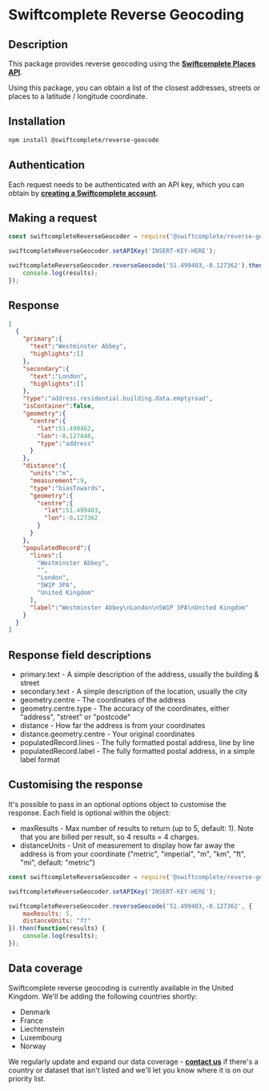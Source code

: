 # Swiftcomplete Reverse Geocoding
## Description
This package provides reverse geocoding using the **[Swiftcomplete Places API](https://www.swiftcomplete.com/places/address-autocomplete/)**.

Using this package, you can obtain a list of the closest addresses, streets or places to a latitude / longitude coordinate.

## Installation

```sh
npm install @swiftcomplete/reverse-geocode
```

## Authentication

Each request needs to be authenticated with an API key, which you can obtain by **[creating a Swiftcomplete account](https://www.swiftcomplete.com/account/register/)**.

## Making a request

```js
const swiftcompleteReverseGeocoder = require('@swiftcomplete/reverse-geocode');

swiftcompleteReverseGeocoder.setAPIKey('INSERT-KEY-HERE');

swiftcompleteReverseGeocoder.reverseGeocode('51.499403,-0.127362').then(function(results) {
    console.log(results);
});
```

## Response
```json
[
  {
    "primary":{
      "text":"Westminster Abbey",
      "highlights":[]
    },
    "secondary":{
      "text":"London",
      "highlights":[]
    },
    "type":"address.residential.building.data.emptyroad",
    "isContainer":false,
    "geometry":{
      "centre":{
        "lat":51.499462,
        "lon":-0.127448,
        "type":"address"
      }
    },
    "distance":{
      "units":"m",
      "measurement":9,
      "type":"biasTowards",
      "geometry":{
        "centre":{
          "lat":51.499403,
          "lon":-0.127362
        }
      }
    },
    "populatedRecord":{
      "lines":[
        "Westminster Abbey",
        "",
        "London",
        "SW1P 3PA",
        "United Kingdom"
      ],
      "label":"Westminster Abbey\nLondon\nSW1P 3PA\nUnited Kingdom"
    }
  }
]
```

## Response field descriptions

- primary.text - A simple description of the address, usually the building & street
- secondary.text - A simple description of the location, usually the city
- geometry.centre - The coordinates of the address
- geometry.centre.type - The accuracy of the coordinates, either "address", "street" or "postcode"
- distance - How far the address is from your coordinates
- distance.geometry.centre - Your original coordinates
- populatedRecord.lines - The fully formatted postal address, line by line
- populatedRecord.label - The fully formatted postal address, in a simple label format

## Customising the response

It's possible to pass in an optional options object to customise the response. Each field is optional within the object:

- maxResults - Max number of results to return (up to 5, default: 1). Note that you are billed per result, so 4 results = 4 charges.
- distanceUnits - Unit of measurement to display how far away the address is from your coordinate ("metric", "imperial", "m", "km", "ft", "mi", default: "metric")

```js
const swiftcompleteReverseGeocoder = require('@swiftcomplete/reverse-geocode');

swiftcompleteReverseGeocoder.setAPIKey('INSERT-KEY-HERE');

swiftcompleteReverseGeocoder.reverseGeocode('51.499403,-0.127362', {
    maxResults: 5,
    distanceUnits: "ft"
}).then(function(results) {
    console.log(results);
});
```

## Data coverage

Swiftcomplete reverse geocoding is currently available in the United Kingdom. We'll be adding the following countries shortly:

- Denmark
- France
- Liechtenstein
- Luxembourg
- Norway

We regularly update and expand our data coverage - **[contact us](https://www.swiftcomplete.com/contact-us/)** if there's a country or dataset that isn't listed and we'll let you know where it is on our priority list.

